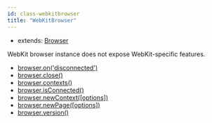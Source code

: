 ```yaml
---
id: class-webkitbrowser
title: "WebKitBrowser"
---
```


* extends: [Browser]

WebKit browser instance does not expose WebKit-specific features.


- [browser.on('disconnected')](./class-browser.md#browserondisconnected)
- [browser.close()](./class-browser.md#browserclose)
- [browser.contexts()](./class-browser.md#browsercontexts)
- [browser.isConnected()](./class-browser.md#browserisconnected)
- [browser.newContext([options])](./class-browser.md#browsernewcontextoptions)
- [browser.newPage([options])](./class-browser.md#browsernewpageoptions)
- [browser.version()](./class-browser.md#browserversion)

[Playwright]: ./class-playwright.md "Playwright"
[Browser]: ./class-browser.md "Browser"
[BrowserContext]: ./class-browsercontext.md "BrowserContext"
[Page]: ./class-page.md "Page"
[Frame]: ./class-frame.md "Frame"
[ElementHandle]: ./class-elementhandle.md "ElementHandle"
[JSHandle]: ./class-jshandle.md "JSHandle"
[ConsoleMessage]: ./class-consolemessage.md "ConsoleMessage"
[Dialog]: ./class-dialog.md "Dialog"
[Download]: ./class-download.md "Download"
[Video]: ./class-video.md "Video"
[FileChooser]: ./class-filechooser.md "FileChooser"
[Keyboard]: ./class-keyboard.md "Keyboard"
[Mouse]: ./class-mouse.md "Mouse"
[Touchscreen]: ./class-touchscreen.md "Touchscreen"
[Request]: ./class-request.md "Request"
[Response]: ./class-response.md "Response"
[Selectors]: ./class-selectors.md "Selectors"
[Route]: ./class-route.md "Route"
[WebSocket]: ./class-websocket.md "WebSocket"
[TimeoutError]: ./class-timeouterror.md "TimeoutError"
[Accessibility]: ./class-accessibility.md "Accessibility"
[Worker]: ./class-worker.md "Worker"
[BrowserServer]: ./class-browserserver.md "BrowserServer"
[BrowserType]: ./class-browsertype.md "BrowserType"
[Logger]: ./class-logger.md "Logger"
[ChromiumBrowser]: ./class-chromiumbrowser.md "ChromiumBrowser"
[ChromiumBrowserContext]: ./class-chromiumbrowsercontext.md "ChromiumBrowserContext"
[ChromiumCoverage]: ./class-chromiumcoverage.md "ChromiumCoverage"
[CDPSession]: ./class-cdpsession.md "CDPSession"
[FirefoxBrowser]: ./class-firefoxbrowser.md "FirefoxBrowser"
[WebKitBrowser]: ./class-webkitbrowser.md "WebKitBrowser"
[Array]: https://developer.mozilla.org/en-US/docs/Web/JavaScript/Reference/Global_Objects/Array "Array"
[Buffer]: https://nodejs.org/api/buffer.html#buffer_class_buffer "Buffer"
[ChildProcess]: https://nodejs.org/api/child_process.html "ChildProcess"
[Element]: https://developer.mozilla.org/en-US/docs/Web/API/element "Element"
[Error]: https://nodejs.org/api/errors.html#errors_class_error "Error"
[Evaluation Argument]: ./core-concepts.md#evaluationargument "Evaluation Argument"
[Map]: https://developer.mozilla.org/en-US/docs/Web/JavaScript/Reference/Global_Objects/Map "Map"
[Object]: https://developer.mozilla.org/en-US/docs/Web/JavaScript/Reference/Global_Objects/Object "Object"
[Promise]: https://developer.mozilla.org/en-US/docs/Web/JavaScript/Reference/Global_Objects/Promise "Promise"
[RegExp]: https://developer.mozilla.org/en-US/docs/Web/JavaScript/Reference/Global_Objects/RegExp "RegExp"
[Serializable]: https://developer.mozilla.org/en-US/docs/Web/JavaScript/Reference/Global_Objects/JSON/stringify#Description "Serializable"
[UIEvent.detail]: https://developer.mozilla.org/en-US/docs/Web/API/UIEvent/detail "UIEvent.detail"
[URL]: https://nodejs.org/api/url.html "URL"
[USKeyboardLayout]: ../src/usKeyboardLayout.ts "USKeyboardLayout"
[UnixTime]: https://en.wikipedia.org/wiki/Unix_time "Unix Time"
[boolean]: https://developer.mozilla.org/en-US/docs/Web/JavaScript/Data_structures#Boolean_type "Boolean"
[function]: https://developer.mozilla.org/en-US/docs/Web/JavaScript/Reference/Global_Objects/Function "Function"
[iterator]: https://developer.mozilla.org/en-US/docs/Web/JavaScript/Reference/Iteration_protocols "Iterator"
[null]: https://developer.mozilla.org/en-US/docs/Web/JavaScript/Reference/Global_Objects/null "null"
[number]: https://developer.mozilla.org/en-US/docs/Web/JavaScript/Data_structures#Number_type "Number"
[origin]: https://developer.mozilla.org/en-US/docs/Glossary/Origin "Origin"
[selector]: https://developer.mozilla.org/en-US/docs/Web/CSS/CSS_Selectors "selector"
[Readable]: https://nodejs.org/api/stream.html#stream_class_stream_readable "Readable"
[string]: https://developer.mozilla.org/en-US/docs/Web/JavaScript/Data_structures#String_type "string"
[xpath]: https://developer.mozilla.org/en-US/docs/Web/XPath "xpath"
